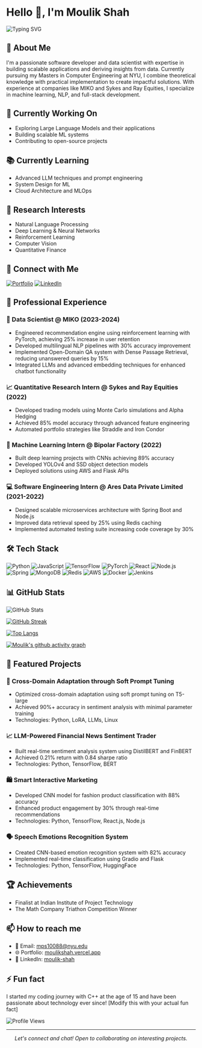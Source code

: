 # Hello 👋, I'm Moulik Shah

![Typing SVG](https://readme-typing-svg.herokuapp.com?font=Fira+Code&pause=1000&width=435&lines=Software+Developer+%7C+Data+Scientist+%7C+ML+Engineer)

## 🚀 About Me
I'm a passionate software developer and data scientist with expertise in building scalable applications and deriving insights from data. Currently pursuing my Masters in Computer Engineering at NYU, I combine theoretical knowledge with practical implementation to create impactful solutions. With experience at companies like MIKO and Sykes and Ray Equities, I specialize in machine learning, NLP, and full-stack development.

## 🔭 Currently Working On
- Exploring Large Language Models and their applications
- Building scalable ML systems
- Contributing to open-source projects

## 📚 Currently Learning
- Advanced LLM techniques and prompt engineering
- System Design for ML
- Cloud Architecture and MLOps

## 🔬 Research Interests
- Natural Language Processing
- Deep Learning & Neural Networks
- Reinforcement Learning
- Computer Vision
- Quantitative Finance

## 🔗 Connect with Me
[![Portfolio](https://img.shields.io/badge/Portfolio-000000?style=for-the-badge&logo=About.me&logoColor=white)](https://moulikshah.vercel.app/)
[![LinkedIn](https://img.shields.io/badge/LinkedIn-0077B5?style=for-the-badge&logo=linkedin&logoColor=white)](https://www.linkedin.com/in/moulik-shah/)

## 💼 Professional Experience

### 🤖 Data Scientist @ MIKO (2023-2024)
- Engineered recommendation engine using reinforcement learning with PyTorch, achieving 25% increase in user retention
- Developed multilingual NLP pipelines with 30% accuracy improvement
- Implemented Open-Domain QA system with Dense Passage Retrieval, reducing unanswered queries by 15%
- Integrated LLMs and advanced embedding techniques for enhanced chatbot functionality

### 📈 Quantitative Research Intern @ Sykes and Ray Equities (2022)
- Developed trading models using Monte Carlo simulations and Alpha Hedging
- Achieved 85% model accuracy through advanced feature engineering
- Automated portfolio strategies like Straddle and Iron Condor

### 🧠 Machine Learning Intern @ Bipolar Factory (2022)
- Built deep learning projects with CNNs achieving 89% accuracy
- Developed YOLOv4 and SSD object detection models
- Deployed solutions using AWS and Flask APIs

### 💻 Software Engineering Intern @ Ares Data Private Limited (2021-2022)
- Designed scalable microservices architecture with Spring Boot and Node.js
- Improved data retrieval speed by 25% using Redis caching
- Implemented automated testing suite increasing code coverage by 30%

## 🛠️ Tech Stack
![Python](https://img.shields.io/badge/Python-3776AB?style=for-the-badge&logo=python&logoColor=white)
![JavaScript](https://img.shields.io/badge/JavaScript-F7DF1E?style=for-the-badge&logo=javascript&logoColor=black)
![TensorFlow](https://img.shields.io/badge/TensorFlow-FF6F00?style=for-the-badge&logo=tensorflow&logoColor=white)
![PyTorch](https://img.shields.io/badge/PyTorch-EE4C2C?style=for-the-badge&logo=pytorch&logoColor=white)
![React](https://img.shields.io/badge/React-20232A?style=for-the-badge&logo=react&logoColor=61DAFB)
![Node.js](https://img.shields.io/badge/Node.js-43853D?style=for-the-badge&logo=node.js&logoColor=white)
![Spring](https://img.shields.io/badge/Spring-6DB33F?style=for-the-badge&logo=spring&logoColor=white)
![MongoDB](https://img.shields.io/badge/MongoDB-4EA94B?style=for-the-badge&logo=mongodb&logoColor=white)
![Redis](https://img.shields.io/badge/Redis-DC382D?style=for-the-badge&logo=redis&logoColor=white)
![AWS](https://img.shields.io/badge/AWS-232F3E?style=for-the-badge&logo=amazon-aws&logoColor=white)
![Docker](https://img.shields.io/badge/Docker-2496ED?style=for-the-badge&logo=docker&logoColor=white)
![Jenkins](https://img.shields.io/badge/Jenkins-D24939?style=for-the-badge&logo=jenkins&logoColor=white)

## 📊 GitHub Stats
![GitHub Stats](https://github-readme-stats.vercel.app/api?username=MoulikShah&show_icons=true&theme=radical)

[![GitHub Streak](https://github-readme-streak-stats.herokuapp.com/?user=MoulikShah&theme=radical)](https://git.io/streak-stats)

[![Top Langs](https://github-readme-stats.vercel.app/api/top-langs/?username=MoulikShah&layout=compact&theme=radical)](https://github.com/anuraghazra/github-readme-stats)

[![Moulik's github activity graph](https://github-readme-activity-graph.vercel.app/graph?username=MoulikShah&theme=react-dark)](https://github.com/ashutosh00710/github-readme-activity-graph)

## 🎯 Featured Projects

### 🤖 Cross-Domain Adaptation through Soft Prompt Tuning
- Optimized cross-domain adaptation using soft prompt tuning on T5-large
- Achieved 90%+ accuracy in sentiment analysis with minimal parameter training
- Technologies: Python, LoRA, LLMs, Linux

### 📈 LLM-Powered Financial News Sentiment Trader
- Built real-time sentiment analysis system using DistilBERT and FinBERT
- Achieved 0.21% return with 0.84 sharpe ratio
- Technologies: Python, TensorFlow, BERT

### 🛍️ Smart Interactive Marketing
- Developed CNN model for fashion product classification with 88% accuracy
- Enhanced product engagement by 30% through real-time recommendations
- Technologies: Python, TensorFlow, React.js, Node.js

### 🗣️ Speech Emotions Recognition System
- Created CNN-based emotion recognition system with 82% accuracy
- Implemented real-time classification using Gradio and Flask
- Technologies: Python, TensorFlow, HuggingFace

## 🏆 Achievements
- Finalist at Indian Institute of Project Technology
- The Math Company Triathon Competition Winner

## 📫 How to reach me
- 📧 Email: mps10088@nyu.edu
- 🌐 Portfolio: [moulikshah.vercel.app](https://moulikshah.vercel.app/)
- 💼 LinkedIn: [moulik-shah](https://linkedin.com/in/moulik-shah)

## ⚡ Fun fact
I started my coding journey with C++ at the age of 15 and have been passionate about technology ever since!
[Modify this with your actual fun fact]

![Profile Views](https://komarev.com/ghpvc/?username=MoulikShah)

---
<p align="center">
  <i>Let's connect and chat! Open to collaborating on interesting projects.</i>
</p>
